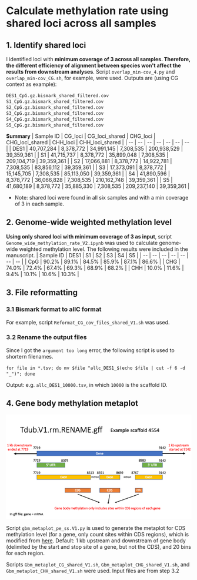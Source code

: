 # Calculate methylation rate using shared loci across all samples

## 1. Identify shared loci
I identified loci with **minimum coverage of 3 across all samples. Therefore, the different efficiency of alignment between species won't affect the results from downstream analyses**. Script `overlap_min-cov_4.py` and `overlap_min-cov_CG.sh`, for example, were used. Outputs are (using CG context as example):
```
DES1_CpG.gz.bismark_shared_filtered.cov
S1_CpG.gz.bismark_shared_filtered.cov
S2_CpG.gz.bismark_shared_filtered.cov
S3_CpG.gz.bismark_shared_filtered.cov
S4_CpG.gz.bismark_shared_filtered.cov
S5_CpG.gz.bismark_shared_filtered.cov
```

**Summary**
| Sample ID | CG_loci | CG_loci_shared | CHG_loci | CHG_loci_shared | CHH_loci | CHH_loci_shared |
| -- | -- | -- | -- | -- | -- | -- |
| DES1 | 40,707,284 | 8,378,772 | 34,991,145 | 7,308,535 | 200,938,529 | 39,359,361 |
| S1 | 41,715,737 | 8,378,772 | 35,899,048 | 7,308,535 | 209,104,719 | 39,359,361 |
| S2 | 17,066,881 | 8,378,772 | 14,922,781 | 7,308,535 | 83,856,112 | 39,359,361 |
| S3 | 17,373,091 | 8,378,772 | 15,145,705 | 7,308,535 | 85,113,050 | 39,359,361 |
| S4 | 41,890,596 | 8,378,772 | 36,066,828 | 7,308,535 | 210,162,748 | 39,359,361 |
| S5 | 41,680,189 | 8,378,772 | 35,885,330 | 7,308,535 | 209,237,140 | 39,359,361 |
* Note: shared loci were found in all six samples and with a min coverage of 3 in each sample.

## 2. Genome-wide weighted methylation level
**Using only shared loci with minimum coverage of 3 as input**, script `Genome_wide_methylation_rate_V2.ipynb` was used to calculate genome-wide weighted methylation level. The following results were included in the manuscript.
| Sample ID | DES1 | S1 | S2 | S3 | S4 | S5 |
| -- | -- | -- | -- | -- | -- | -- |
| CpG | 90.2% | 89.1% | 84.5% | 85.9% | 87.1% | 86.6% |
| CHG | 74.0% | 72.4% | 67.4% | 69.3% | 68.9% | 68.2% |
| CHH | 10.0% | 11.6% | 9.4% | 10.1% | 10.6% | 10.3% |

## 3. File reformatting
### 3.1 Bismark format to allC format
For example, script `Reformat_CG_cov_files_shared_V1.sh` was used.
### 3.2 Rename the output files
Since I got the `argument too long` error, the following script is used to shortern filenames.

```
for file in *.tsv; do mv $file "allc_DES1_$(echo $file | cut -f 6 -d "_")"; done
```

Output: e.g. `allc_DES1_10000.tsv`, in which `10000` is the scaffold ID.

## 4. Gene body methylation metaplot
![CDS_metaplot_demo](https://github.com/GatorShan/Tragopogon-Methylation-Project/blob/master/Calculate_methylation_rate/images/CDS_metaplot_demo.png)

Script `gbm_metaplot_pe_ss.V1.py` is used to generate the metaplot for CDS methylation level (for a gene, only count sites within CDS regions), which is modified from [here](https://github.com/bhofmei/analysis-scripts/blob/master/methyl/gbm_metaplot_pe.py). Default: 1 kb upstream and downstream of gene body (delimited by the start and stop site of a gene, but not the CDS), and 20 bins for each region.

Scripts `Gbm_metaplot_CG_shared_V1.sh`, `Gbm_metaplot_CHG_shared_V1.sh`, and `Gbm_metaplot_CHH_shared_V1.sh` were used. Input files are from step 3.2




